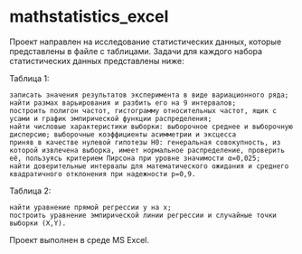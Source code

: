 # mathstatistics_excel

Проект направлен на исследование статистических данных, которые представлены в файле с таблицами. Задачи для каждого набора статистических данных представлены ниже:

Таблица 1:

	записать значения результатов эксперимента в виде вариационного ряда;
	найти размах варьирования и разбить его на 9 интервалов;
	построить полигон частот, гистограмму относительных частот, ящик с усами и график эмпирической функции распределения;
	найти числовые характеристики выборки: выборочное среднее и выборочную дисперсию; выборочные коэффициенты асимметрии и эксцесса
	приняв в качестве нулевой гипотезы H0: генеральная совокупность, из которой извлечена выборка, имеет нормальное распределение, проверить её, пользуясь критерием Пирсона при уровне значимости α=0,025;
	найти доверительные интервалы для математического ожидания и среднего квадратичного отклонения при надежности p=0,9.


Таблица 2:

	найти уравнение прямой регрессии y на x;
	построить уравнение эмпирической линии регрессии и случайные точки выборки (X,Y).

Проект выполнен в среде MS Excel.
